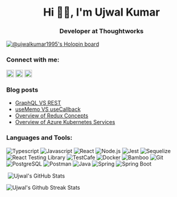 <h1 align="center">Hi 👋🏻, I'm Ujwal Kumar</h1> 
<h3 align="center">Developer at Thoughtworks</h3>

<!-- <p align="left"> <img src="https://komarev.com/ghpvc/?username=ujwalkumar1995&label=Profile%20views&color=0e75b6&style=flat" alt="ujwalkumar1995" /></p> -->

[![@ujwalkumar1995's Holopin board](https://holopin.me/ujwalkumar1995)](https://holopin.io/@ujwalkumar1995)

<!-- [![trophy](https://github-profile-trophy.vercel.app/?username=ujwalkumar1995&theme=onedark)](https://github.com/ryo-ma/github-profile-trophy) -->

### Connect with me:
  <a href="https://www.linkedin.com/in/ujwal-kumar-7b3570166" target="blank"><img align="center" src="https://img.shields.io/badge/-LinkedIn-0A66C2?logo=linkedin&logoColor=white&style=plastic&logoWidth=15" alt="linkedin" height="20" /></a>
  <a href="https://leetcode.com/ujwalkumar95/" target="blank"><img align="center" src="https://img.shields.io/badge/-LeetCode-FFA116?logo=leetcode&logoColor=white&style=plastic&logoWidth=15" alt="ujwalkumar1995" height="20" /></a>
  <a href="https://dev.to/ujwalkumar1995" target="blank"><img align="center" src="https://img.shields.io/badge/-dev.to-0A0A0A?logo=devdotto&logoColor=white&style=plastic&logoWidth=15" alt="ujwalkumar1995" height="20" /></a>
  
### Blog posts

- [GraphQL VS REST](https://dev.to/ujwalkumar1995/graphql-vs-rest-3f42)
- [useMemo VS useCallback](https://dev.to/ujwalkumar1995/usememo-vs-usecallback-49kd)
- [Overview of Redux Concepts](https://dev.to/ujwalkumar1995/overview-of-redux-concepts-2068)
- [Overview of Azure Kubernetes Services](https://dev.to/ujwalkumar1995/overview-of-azure-kubernetes-services-4kel)

### Languages and Tools:

![Typescript](https://img.shields.io/badge/-Typescript-3178C6?logo=typescript&logoColor=white&style=plastic&logoWidth=15)
![Javascript](https://img.shields.io/badge/-Javascript-F7DF1E?logo=javascript&logoColor=white&style=plastic&logoWidth=15)
![React](https://img.shields.io/badge/-ReactJs-61DAFB?logo=react&logoColor=white&style=plastic&logoWidth=15)
![Node.js](https://img.shields.io/badge/-Node.js-339933?logo=nodedotjs&logoColor=white&style=plastic&logoWidth=15)
![Jest](https://img.shields.io/badge/-Jest-C21325?logo=jest&logoColor=white&style=plastic&logoWidth=15)
![Sequelize](https://img.shields.io/badge/-Sequelize-52B0E7?logo=sequelize&logoColor=white&style=plastic&logoWidth=15)
![React Testing Library](https://img.shields.io/badge/-React%20Testing%20Library-E33332?logo=testinglibrary&logoColor=white&style=plastic&logoWidth=15)
![TestCafe](https://img.shields.io/badge/-TestCafe-36B6E5?logo=testcafe&logoColor=white&style=plastic&logoWidth=15)
![Docker](https://img.shields.io/badge/-Docker-2496ED?logo=docker&logoColor=white&style=plastic&logoWidth=15)
![Bamboo](https://img.shields.io/badge/-Bamboo-0052CC?logo=bamboo&logoColor=white&style=plastic&logoWidth=15)
![Git](https://img.shields.io/badge/-Git-F05032?logo=git&logoColor=white&style=plastic&logoWidth=15)
![PostgreSQL](https://img.shields.io/badge/-PostgreSQL-4169E1?logo=postgresql&logoColor=white&style=plastic&logoWidth=15)
![Postman](https://img.shields.io/badge/-Postman-FF6C37?logo=postman&logoColor=white&style=plastic&logoWidth=15)
![Java](https://img.shields.io/badge/-Java-F80000?&style=plastic&logoWidth=15)
![Spring](https://img.shields.io/badge/-Spring-6DB33F?logo=spring&logoColor=white&style=plastic&logoWidth=15)
![Spring Boot](https://img.shields.io/badge/-Spring%20Boot-6DB33F?logo=springboot&logoColor=white&style=plastic&logoWidth=15)

<!-- <p align="left"><img align="center" src="https://github-readme-stats.vercel.app/api/top-langs?username=ujwalkumar1995&show_icons=true&locale=en&layout=compact&theme=github_dark" alt="Ujwal's Most Used Languges" /></p> -->

<p align="left">&nbsp;<img align="center" src="https://github-readme-stats.vercel.app/api?username=ujwalkumar1995&show_icons=true&locale=en&theme=github_dark" alt="Ujwal's GitHub Stats" /></p>

<p align="left"><img align="center" src="https://github-readme-streak-stats.herokuapp.com/?user=ujwalkumar1995&theme=github-dark" alt="Ujwal's Github Streak Stats" /></p>
